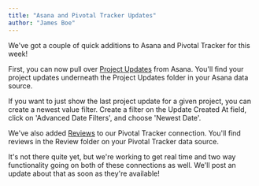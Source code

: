 ```yaml
---
title: "Asana and Pivotal Tracker Updates"
author: "James Boe"
---
```


We've got a couple of quick additions to Asana and Pivotal Tracker for this week!<!--more-->

First, you can now pull over <a href="https://asana.com/guide/team/advanced/status-updates-progress">Project Updates</a> from Asana. You'll find your project updates underneath the Project Updates folder in your Asana data source.

If you want to just show the last project update for a given project, you can create a newest value filter. Create a filter on the Update Created At field, click on 'Advanced Date Filters', and choose 'Newest Date'.

We've also added <a href="https://www.pivotaltracker.com/help/articles/reviews/">Reviews</a> to our Pivotal Tracker connection. You'll find reviews in the Review folder on your Pivotal Tracker data source.

It's not there quite yet, but we're working to get real time and two way functionality going on both of these connections as well. We'll post an update about that as soon as they're available! 